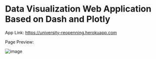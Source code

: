 # Data Visualization Web Application Based on Dash and Plotly 



App Link: https://university-reopenning.herokuapp.com


Page Preview: 


![image](https://github.com/yuxuan0702/Summer-Research-Project-/blob/master/data-visualization/截屏2020-10-13%2012.57.17.png)
